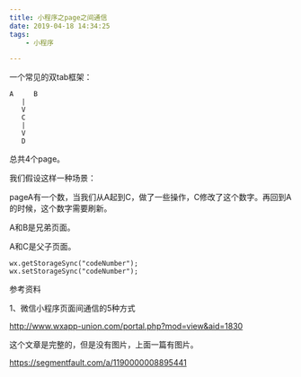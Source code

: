 ```yaml
---
title: 小程序之page之间通信
date: 2019-04-18 14:34:25
tags:
	- 小程序

---
```




一个常见的双tab框架：

```
A     B
   |
   V
   C
   |
   V
   D
```

总共4个page。

我们假设这样一种场景：

pageA有一个数，当我们从A起到C，做了一些操作，C修改了这个数字。再回到A的时候，这个数字需要刷新。

A和B是兄弟页面。

A和C是父子页面。



```
wx.getStorageSync("codeNumber");
wx.setStorageSync("codeNumber");

```



参考资料

1、微信小程序页面间通信的5种方式

http://www.wxapp-union.com/portal.php?mod=view&aid=1830

这个文章是完整的，但是没有图片，上面一篇有图片。

https://segmentfault.com/a/1190000008895441


